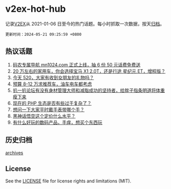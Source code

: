# v2ex-hot-hub

 记录[V2EX](https://www.v2ex.com/)从 2021-01-06 日至今的热门话题。每小时抓取一次数据，按天[归档](archives)。

`更新时间：2024-05-21 09:25:59 +0800`

## 热议话题

1. [码农专属导航 mn1024.com 正式上线，抽 6 份 50 元话费免费送](https://www.v2ex.com/t/1042387)
1. [20 万左右的家用车，你会选择宝马 X1 2.0T，还是行途 星纪元 ET，增程版？](https://www.v2ex.com/t/1042157)
1. [今天 520，大家有收到女朋友的礼物吗？](https://www.v2ex.com/t/1042164)
1. [预算 8-12 万求推荐车，油车电车都考虑](https://www.v2ex.com/t/1042230)
1. [扒一扒论坛有没有身材管理大师和减脂成功的坚持者，给胖子指条明道将体重瘦下来](https://www.v2ex.com/t/1042207)
1. [现在的 PHP 生态是否有些过于复杂了？](https://www.v2ex.com/t/1042291)
1. [想问一下大家平时戴手表带哪个手？](https://www.v2ex.com/t/1042184)
1. [黑神话悟空这个定价什么水平？](https://www.v2ex.com/t/1042281)
1. [有什么好玩的数码产品，手痒，想买个东西玩](https://www.v2ex.com/t/1042201)

## 历史归档

[archives](archives)

## License

See the [LICENSE](LICENSE) file for license rights and limitations (MIT).
